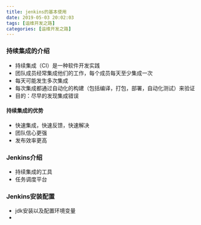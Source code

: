 ```yaml
---
title: jenkins的基本使用
date: 2019-05-03 20:02:03
tags: [运维开发之路]
categories: [运维开发之路]
---
```


### 持续集成的介绍

- 持续集成（CI）是一种软件开发实践
- 团队成员经常集成他们的工作，每个成员每天至少集成一次
- 每天可能发生多次集成
- 每次集成都通过自动化的构建（包括编译，打包，部署，自动化测试）来验证
- 目的：尽早的发现集成错误

#### 持续集成的优势

- 快速集成，快速反馈，快速解决
- 团队信心更强
- 发布效率更高

### Jenkins介绍

- 持续集成的工具
- 任务调度平台

### Jenkins安装配置

- jdk安装以及配置环境变量
- 


